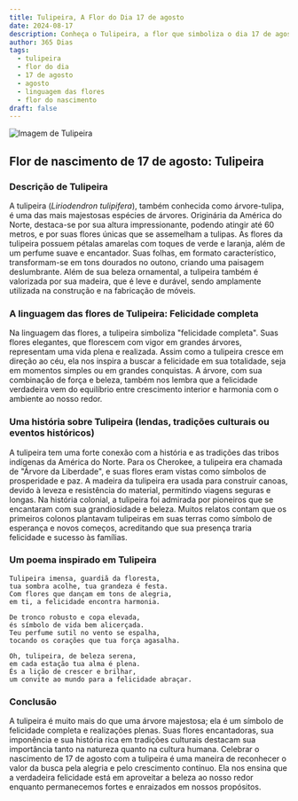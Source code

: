 ```yaml
---
title: Tulipeira, A Flor do Dia 17 de agosto
date: 2024-08-17
description: Conheça o Tulipeira, a flor que simboliza o dia 17 de agosto e seu significado 'Felicidade completa'. Explore a beleza e o simbolismo desta flor encantadora.
author: 365 Dias
tags:
  - tulipeira
  - flor do dia
  - 17 de agosto
  - agosto
  - linguagem das flores
  - flor do nascimento
draft: false
---
```


![Imagem de Tulipeira](https://cdn.pixabay.com/photo/2013/05/27/14/16/tulip-tree-113995_1280.jpg#center)


## Flor de nascimento de 17 de agosto: Tulipeira

### Descrição de Tulipeira

A tulipeira (_Liriodendron tulipifera_), também conhecida como árvore-tulipa, é uma das mais majestosas espécies de árvores. Originária da América do Norte, destaca-se por sua altura impressionante, podendo atingir até 60 metros, e por suas flores únicas que se assemelham a tulipas. As flores da tulipeira possuem pétalas amarelas com toques de verde e laranja, além de um perfume suave e encantador. Suas folhas, em formato característico, transformam-se em tons dourados no outono, criando uma paisagem deslumbrante. Além de sua beleza ornamental, a tulipeira também é valorizada por sua madeira, que é leve e durável, sendo amplamente utilizada na construção e na fabricação de móveis.

### A linguagem das flores de Tulipeira: Felicidade completa

Na linguagem das flores, a tulipeira simboliza "felicidade completa". Suas flores elegantes, que florescem com vigor em grandes árvores, representam uma vida plena e realizada. Assim como a tulipeira cresce em direção ao céu, ela nos inspira a buscar a felicidade em sua totalidade, seja em momentos simples ou em grandes conquistas. A árvore, com sua combinação de força e beleza, também nos lembra que a felicidade verdadeira vem do equilíbrio entre crescimento interior e harmonia com o ambiente ao nosso redor.

### Uma história sobre Tulipeira (lendas, tradições culturais ou eventos históricos)

A tulipeira tem uma forte conexão com a história e as tradições das tribos indígenas da América do Norte. Para os Cherokee, a tulipeira era chamada de "Árvore da Liberdade", e suas flores eram vistas como símbolos de prosperidade e paz. A madeira da tulipeira era usada para construir canoas, devido à leveza e resistência do material, permitindo viagens seguras e longas. Na história colonial, a tulipeira foi admirada por pioneiros que se encantaram com sua grandiosidade e beleza. Muitos relatos contam que os primeiros colonos plantavam tulipeiras em suas terras como símbolo de esperança e novos começos, acreditando que sua presença traria felicidade e sucesso às famílias.

### Um poema inspirado em Tulipeira

```
Tulipeira imensa, guardiã da floresta,  
tua sombra acolhe, tua grandeza é festa.  
Com flores que dançam em tons de alegria,  
em ti, a felicidade encontra harmonia.  

De tronco robusto e copa elevada,  
és símbolo de vida bem alicerçada.  
Teu perfume sutil no vento se espalha,  
tocando os corações que tua força agasalha.  

Oh, tulipeira, de beleza serena,  
em cada estação tua alma é plena.  
És a lição de crescer e brilhar,  
um convite ao mundo para a felicidade abraçar.  
```

### Conclusão

A tulipeira é muito mais do que uma árvore majestosa; ela é um símbolo de felicidade completa e realizações plenas. Suas flores encantadoras, sua imponência e sua história rica em tradições culturais destacam sua importância tanto na natureza quanto na cultura humana. Celebrar o nascimento de 17 de agosto com a tulipeira é uma maneira de reconhecer o valor da busca pela alegria e pelo crescimento contínuo. Ela nos ensina que a verdadeira felicidade está em aproveitar a beleza ao nosso redor enquanto permanecemos fortes e enraizados em nossos propósitos.